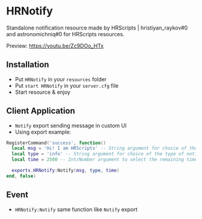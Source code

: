 # HRNotify
Standalone notification resource made by HRScripts | hristiyan_raykov#0 and astronomichniq#0 for HRScripts resources.

Preview: https://youtu.be/Zc9DOo_HTx

## Installation
- Put `HRNotify` in your `resources` folder
- Put `start HRNotify` in your `server.cfg` file
- Start resource & enjoy

## Client Application
- `Notify` export sending message in custom UI
- Using export example:
```lua
RegisterCommand('success', function()
  local msg = 'Hi! I am HRScripts' -- String argument for choice of the notify text
  local type = 'info' -- String argument for choice of the type of notify. Types: success, info, error, warning
  local time = 2500 -- Int/Number argument to select the remaining time before the notification closes

  exports.HRNotify:Notify(msg, type, time)
end, false)
```

## Event
- `HRNotify:Notify` same function like `Notify` export
